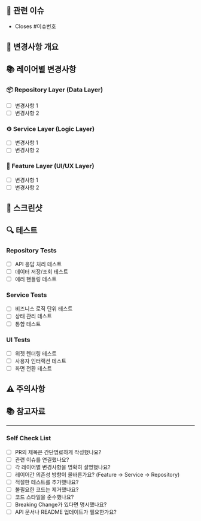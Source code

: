 ## 📌 관련 이슈
- Closes #이슈번호

## 📝 변경사항 개요
<!-- 이번 PR에서 작업한 내용을 간단히 설명해주세요 -->

## 📚 레이어별 변경사항

### 📦 Repository Layer (Data Layer)
<!-- 데이터 계층의 변경사항을 설명해주세요 -->
<!-- 예: API 통신, 로컬 저장소, 데이터베이스 관련 변경 등 -->
- [ ] 변경사항 1
- [ ] 변경사항 2

### ⚙️ Service Layer (Logic Layer)
<!-- 비즈니스 로직 계층의 변경사항을 설명해주세요 -->
<!-- 예: 상태 관리, 데이터 처리, 유틸리티 함수 등 -->
- [ ] 변경사항 1
- [ ] 변경사항 2

### 🎨 Feature Layer (UI/UX Layer)
<!-- UI/UX 계층의 변경사항을 설명해주세요 -->
<!-- 예: 화면 구성, 위젯, 사용자 인터랙션 등 -->
- [ ] 변경사항 1
- [ ] 변경사항 2

## 📸 스크린샷
<!-- UI 변경사항이 있다면 스크린샷을 첨부해주세요 -->
<!-- Before / After 비교가 있으면 더 좋습니다 -->

## 🔍 테스트
<!-- 각 레이어별로 수행한 테스트를 설명해주세요 -->

### Repository Tests
- [ ] API 응답 처리 테스트
- [ ] 데이터 저장/조회 테스트
- [ ] 에러 핸들링 테스트

### Service Tests
- [ ] 비즈니스 로직 단위 테스트
- [ ] 상태 관리 테스트
- [ ] 통합 테스트

### UI Tests
- [ ] 위젯 렌더링 테스트
- [ ] 사용자 인터랙션 테스트
- [ ] 화면 전환 테스트

## ⚠️ 주의사항
<!-- 리뷰어가 알아야 할 내용이나 주의깊게 봐야 할 부분을 설명해주세요 -->
<!-- 예: Breaking Changes, 성능 이슈, 마이그레이션 필요 등 -->

## 📚 참고자료
<!-- 관련 문서나 참고자료가 있다면 링크를 첨부해주세요 -->

---

### Self Check List
- [ ] PR의 제목은 간단명료하게 작성했나요?
- [ ] 관련 이슈를 연결했나요?
- [ ] 각 레이어별 변경사항을 명확히 설명했나요?
- [ ] 레이어간 의존성 방향이 올바른가요? (Feature → Service → Repository)
- [ ] 적절한 테스트를 추가했나요?
- [ ] 불필요한 코드는 제거했나요?
- [ ] 코드 스타일을 준수했나요?
- [ ] Breaking Change가 있다면 명시했나요?
- [ ] API 문서나 README 업데이트가 필요한가요?
